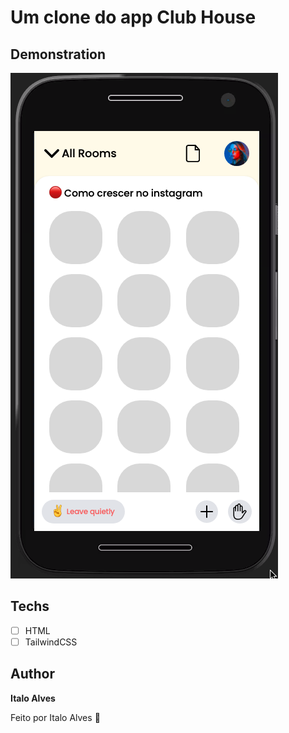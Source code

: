 # Um clone do app Club House

## Demonstration

<img src="./assets/demo.png" alt="Exemplo">

## Techs

- [ ] HTML
- [ ] TailwindCSS

## Author

**Italo Alves**

Feito por Italo Alves :rocket:
